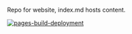 Repo for website, index.md hosts content.

[![pages-build-deployment](https://github.com/LanceMcCarthy/GoldenClouds/actions/workflows/pages/pages-build-deployment/badge.svg)](https://github.com/LanceMcCarthy/GoldenClouds/actions/workflows/pages/pages-build-deployment)
